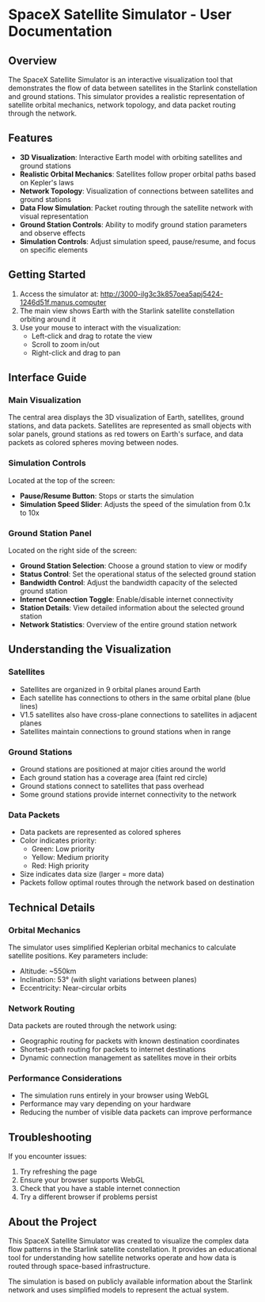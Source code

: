 # SpaceX Satellite Simulator - User Documentation

## Overview

The SpaceX Satellite Simulator is an interactive visualization tool that demonstrates the flow of data between satellites in the Starlink constellation and ground stations. This simulator provides a realistic representation of satellite orbital mechanics, network topology, and data packet routing through the network.

## Features

- **3D Visualization**: Interactive Earth model with orbiting satellites and ground stations
- **Realistic Orbital Mechanics**: Satellites follow proper orbital paths based on Kepler's laws
- **Network Topology**: Visualization of connections between satellites and ground stations
- **Data Flow Simulation**: Packet routing through the satellite network with visual representation
- **Ground Station Controls**: Ability to modify ground station parameters and observe effects
- **Simulation Controls**: Adjust simulation speed, pause/resume, and focus on specific elements

## Getting Started

1. Access the simulator at: http://3000-ilg3c3k857oea5apj5424-1246d51f.manus.computer
2. The main view shows Earth with the Starlink satellite constellation orbiting around it
3. Use your mouse to interact with the visualization:
   - Left-click and drag to rotate the view
   - Scroll to zoom in/out
   - Right-click and drag to pan

## Interface Guide

### Main Visualization

The central area displays the 3D visualization of Earth, satellites, ground stations, and data packets. Satellites are represented as small objects with solar panels, ground stations as red towers on Earth's surface, and data packets as colored spheres moving between nodes.

### Simulation Controls

Located at the top of the screen:
- **Pause/Resume Button**: Stops or starts the simulation
- **Simulation Speed Slider**: Adjusts the speed of the simulation from 0.1x to 10x

### Ground Station Panel

Located on the right side of the screen:
- **Ground Station Selection**: Choose a ground station to view or modify
- **Status Control**: Set the operational status of the selected ground station
- **Bandwidth Control**: Adjust the bandwidth capacity of the selected ground station
- **Internet Connection Toggle**: Enable/disable internet connectivity
- **Station Details**: View detailed information about the selected ground station
- **Network Statistics**: Overview of the entire ground station network

## Understanding the Visualization

### Satellites

- Satellites are organized in 9 orbital planes around Earth
- Each satellite has connections to others in the same orbital plane (blue lines)
- V1.5 satellites also have cross-plane connections to satellites in adjacent planes
- Satellites maintain connections to ground stations when in range

### Ground Stations

- Ground stations are positioned at major cities around the world
- Each ground station has a coverage area (faint red circle)
- Ground stations connect to satellites that pass overhead
- Some ground stations provide internet connectivity to the network

### Data Packets

- Data packets are represented as colored spheres
- Color indicates priority:
  - Green: Low priority
  - Yellow: Medium priority
  - Red: High priority
- Size indicates data size (larger = more data)
- Packets follow optimal routes through the network based on destination

## Technical Details

### Orbital Mechanics

The simulator uses simplified Keplerian orbital mechanics to calculate satellite positions. Key parameters include:
- Altitude: ~550km
- Inclination: 53° (with slight variations between planes)
- Eccentricity: Near-circular orbits

### Network Routing

Data packets are routed through the network using:
- Geographic routing for packets with known destination coordinates
- Shortest-path routing for packets to internet destinations
- Dynamic connection management as satellites move in their orbits

### Performance Considerations

- The simulation runs entirely in your browser using WebGL
- Performance may vary depending on your hardware
- Reducing the number of visible data packets can improve performance

## Troubleshooting

If you encounter issues:
1. Try refreshing the page
2. Ensure your browser supports WebGL
3. Check that you have a stable internet connection
4. Try a different browser if problems persist

## About the Project

This SpaceX Satellite Simulator was created to visualize the complex data flow patterns in the Starlink satellite constellation. It provides an educational tool for understanding how satellite networks operate and how data is routed through space-based infrastructure.

The simulation is based on publicly available information about the Starlink network and uses simplified models to represent the actual system.
